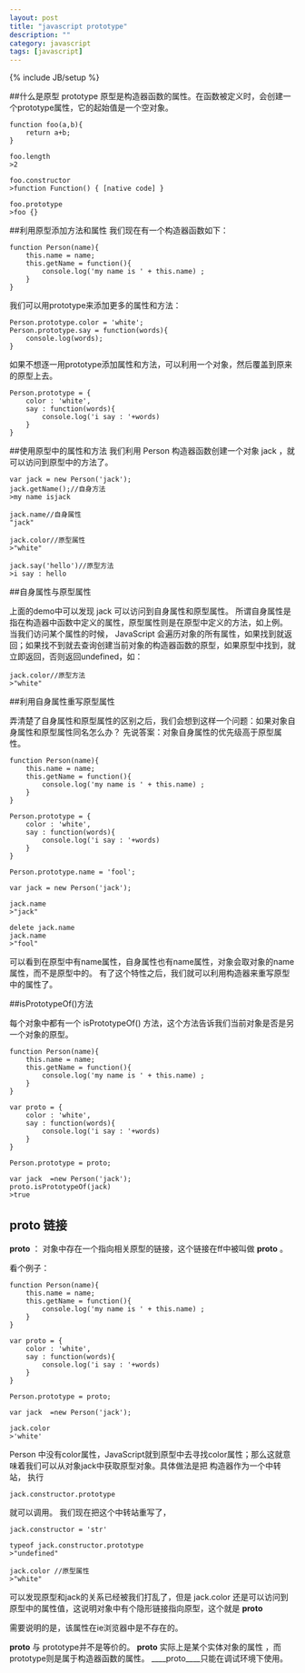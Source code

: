 ```yaml
---
layout: post
title: "javascript prototype"
description: ""
category: javascript
tags: [javascript]
---
```

{% include JB/setup %}

##什么是原型 prototype
原型是构造器函数的属性。在函数被定义时，会创建一个prototype属性，它的起始值是一个空对象。

	function foo(a,b){
		return a+b;
	}

	foo.length
	>2

	foo.constructor
	>function Function() { [native code] }

	foo.prototype
	>foo {}

##利用原型添加方法和属性
我们现在有一个构造器函数如下：

	function Person(name){
		this.name = name;
		this.getName = function(){
			console.log('my name is ' + this.name) ;
		}
	}

我们可以用prototype来添加更多的属性和方法：

	Person.prototype.color = 'white';
	Person.prototype.say = function(words){
		console.log(words);
	}

如果不想逐一用prototype添加属性和方法，可以利用一个对象，然后覆盖到原来的原型上去。

	Person.prototype = {
		color : 'white',
		say : function(words){
			console.log('i say : '+words)
		}
	}

##使用原型中的属性和方法
我们利用 Person 构造器函数创建一个对象 jack ，就可以访问到原型中的方法了。

	var jack = new Person('jack');
	jack.getName();//自身方法
	>my name isjack 
	
	jack.name//自身属性
	"jack"

	jack.color//原型属性
	>"white"
	
	jack.say('hello')//原型方法
	>i say : hello 

##自身属性与原型属性

上面的demo中可以发现 jack 可以访问到自身属性和原型属性。
所谓自身属性是指在构造器中函数中定义的属性，原型属性则是在原型中定义的方法，如上例。
当我们访问某个属性的时候， JavaScript 会遍历对象的所有属性，如果找到就返回；如果找不到就去查询创建当前对象的构造器函数的原型，如果原型中找到，就立即返回，否则返回undefined，如：

	jack.color//原型方法
	>"white"


##利用自身属性重写原型属性

弄清楚了自身属性和原型属性的区别之后，我们会想到这样一个问题：如果对象自身属性和原型属性同名怎么办？
先说答案：对象自身属性的优先级高于原型属性。	

	function Person(name){
		this.name = name;
		this.getName = function(){
			console.log('my name is ' + this.name) ;
		}
	}

	Person.prototype = {
		color : 'white',
		say : function(words){
			console.log('i say : '+words)
		}
	}

	Person.prototype.name = 'fool';

	var jack = new Person('jack');

	jack.name
	>"jack"

	delete jack.name
	jack.name
	>"fool"

可以看到在原型中有name属性，自身属性也有name属性，对象会取对象的name属性，而不是原型中的。
有了这个特性之后，我们就可以利用构造器来重写原型中的属性了。

##isPrototypeOf()方法

每个对象中都有一个 isPrototypeOf() 方法，这个方法告诉我们当前对象是否是另一个对象的原型。

	function Person(name){
		this.name = name;
		this.getName = function(){
			console.log('my name is ' + this.name) ;
		}
	}

	var proto = {
		color : 'white',
		say : function(words){
			console.log('i say : '+words)
		}
	}

	Person.prototype = proto;

	var jack  =new Person('jack');
	proto.isPrototypeOf(jack)
	>true


## ____proto____ 链接
____proto____ ： 对象中存在一个指向相关原型的链接，这个链接在ff中被叫做 ____proto____ 。

看个例子：

	function Person(name){
		this.name = name;
		this.getName = function(){
			console.log('my name is ' + this.name) ;
		}
	}

	var proto = {
		color : 'white',
		say : function(words){
			console.log('i say : '+words)
		}
	}

	Person.prototype = proto;

	var jack  =new Person('jack');

	jack.color
	>'white'

Person 中没有color属性，JavaScript就到原型中去寻找color属性；那么这就意味着我们可以从对象jack中获取原型对象。具体做法是把
构造器作为一个中转站， 执行

	jack.constructor.prototype 

就可以调用。
我们现在把这个中转站重写了，

	jack.constructor = 'str'

	typeof jack.constructor.prototype
	>"undefined"

	jack.color //原型属性
	>"white"

可以发现原型和jack的关系已经被我们打乱了，但是 jack.color 还是可以访问到原型中的属性值，这说明对象中有个隐形链接指向原型，这个就是 ____proto____

需要说明的是，该属性在ie浏览器中是不存在的。

____proto____ 与 prototype并不是等价的。 ____proto____ 实际上是某个实体对象的属性 ，而 prototype则是属于构造器函数的属性。
____proto____只能在调试环境下使用。
